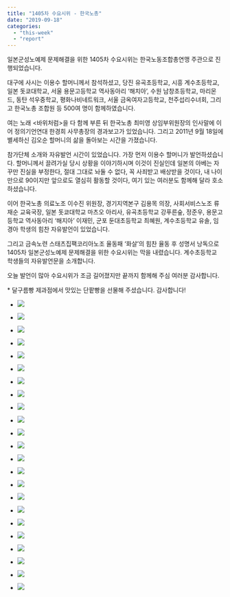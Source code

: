 ```yaml
---
title: "1405차 수요시위 - 한국노총"
date: "2019-09-18"
categories: 
  - "this-week"
  - "report"
---
```


일본군성노예제 문제해결을 위한 1405차 수요시위는 한국노동조합총연맹 주관으로 진행되었습니다.

대구에 사시는 이용수 할머니께서 참석하셨고, 당진 유곡초등학교, 시흥 계수초등학교, 일본 돗쿄대학교, 서울 용문고등학교 역사동아리 ‘해치아’, 수원 남창초등학교, 마리몬드, 동탄 석우중학교, 평화나비네트워크, 서울 금옥여자고등학교, 천주섭리수녀회, 그리고 한국노총 조합원 등 500여 명이 함께하였습니다.

여는 노래 <바위처럼>을 다 함께 부른 뒤 한국노총 최미영 상임부위원장의 인사말에 이어 정의기언연대 한경희 사무총장의 경과보고가 있었습니다. 그리고 2011년 9월 18일에 별세하신 김오순 할머니의 삶을 돌아보는 시간을 가졌습니다.

참가단체 소개와 자유발언 시간이 있었습니다. 가장 먼저 이용수 할머니가 발언하셨습니다. 할머니께서 끌려가실 당시 상황을 이야기하시며 이것이 진실인데 일본의 아베는 자꾸만 진실을 부정한다, 절대 그대로 놔둘 수 없다, 꼭 사죄받고 배상받을 것이다, 내 나이 만으로 90이지만 앞으로도 열심히 활동할 것이다, 여기 있는 여러분도 함께해 달라 호소하셨습니다.

이어 한국노총 의료노조 이수진 위원장, 경기지역본구 김용목 의장, 사회서비스노조 류재순 교육국장, 일본 돗쿄대학교 마츠오 아리사, 유곡초등학교 강푸른숲, 정준우, 용문고등학교 역사동아리 ‘해지아’ 이재민, 군포 둔대초등학교 최혜원, 계수초등학교 유솔, 임경아 학생의 힘찬 자유발언이 있었습니다.

그리고 금속노련 스태츠집팩코리아노조 율동패 ‘화살’의 힘찬 율동 후 성명서 낭독으로 1405차 일본군성노예제 문제해결을 위한 수요시위는 막을 내렸습니다. 계수초등학교 학생들의 자유발언문을 소개합니다.

오늘 발언이 많아 수요시위가 조금 길어졌지만 끝까지 함께해 주심 여러분 감사합니다.

\* 달구름빵 제과점에서 맛있는 단팥빵을 선물해 주셨습니다. 감사합니다!

- ![](https://womenandwar.net/kr/wp-content/uploads/2019/09/크기변환IMGP0259.jpg)
    
- ![](https://womenandwar.net/kr/wp-content/uploads/2019/09/크기변환IMGP0266.jpg)
    
- ![](https://womenandwar.net/kr/wp-content/uploads/2019/09/크기변환IMGP0268.jpg)
    
- ![](https://womenandwar.net/kr/wp-content/uploads/2019/09/크기변환IMGP0271.jpg)
    
- ![](https://womenandwar.net/kr/wp-content/uploads/2019/09/크기변환IMGP0274.jpg)
    
- ![](https://womenandwar.net/kr/wp-content/uploads/2019/09/크기변환IMGP0289.jpg)
    
- ![](https://womenandwar.net/kr/wp-content/uploads/2019/09/크기변환IMGP0315.jpg)
    
- ![](https://womenandwar.net/kr/wp-content/uploads/2019/09/크기변환IMGP0341.jpg)
    
- ![](https://womenandwar.net/kr/wp-content/uploads/2019/09/크기변환IMGP0344.jpg)
    
- ![](https://womenandwar.net/kr/wp-content/uploads/2019/09/크기변환IMGP0349.jpg)
    
- ![](https://womenandwar.net/kr/wp-content/uploads/2019/09/크기변환IMGP0368.jpg)
    
- ![](https://womenandwar.net/kr/wp-content/uploads/2019/09/크기변환IMGP0384.jpg)
    
- ![](https://womenandwar.net/kr/wp-content/uploads/2019/09/크기변환IMGP0402.jpg)
    
- ![](https://womenandwar.net/kr/wp-content/uploads/2019/09/크기변환IMGP0419.jpg)
    
- ![](https://womenandwar.net/kr/wp-content/uploads/2019/09/크기변환IMGP0429.jpg)
    
- ![](https://womenandwar.net/kr/wp-content/uploads/2019/09/크기변환IMGP0436.jpg)
    
- ![](https://womenandwar.net/kr/wp-content/uploads/2019/09/크기변환IMGP0441.jpg)
    
- ![](https://womenandwar.net/kr/wp-content/uploads/2019/09/크기변환IMGP0460.jpg)
    
- ![](https://womenandwar.net/kr/wp-content/uploads/2019/09/크기변환IMGP0471.jpg)
    
- ![](https://womenandwar.net/kr/wp-content/uploads/2019/09/크기변환IMGP0477.jpg)
    
- ![](https://womenandwar.net/kr/wp-content/uploads/2019/09/photo_2019-09-18_15-30-21-1024x768.jpg)
    

- ![](https://womenandwar.net/kr/wp-content/uploads/2019/09/S28BW-419091817510-4-1024x724.jpg)
    
- ![](https://womenandwar.net/kr/wp-content/uploads/2019/09/S28BW-419091817520-4-1024x740.jpg)

